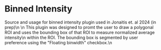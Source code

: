 # Binned Intensity
Source and usage for binned intensity plugin used in Jonaitis et. al 2024 (in prep)\n
\n
This plugin was designed to promt the user to draw a polygonal ROI and uses the bounding box of that ROI to measure normalized average intensity\n within the ROI. The bounding box is segmented by user preference using the "Floating binwidth" checkbox.\n
